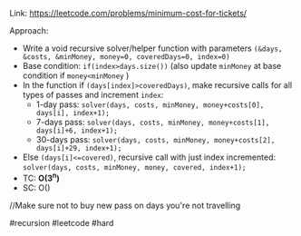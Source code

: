 Link: https://leetcode.com/problems/minimum-cost-for-tickets/

Approach:
- Write a void recursive solver/helper function with parameters `(&days, &costs, &minMoney, money=0, coveredDays=0, index=0)`
- Base condition: `if(index>days.size())`  (also update `minMoney` at base condition if `money<minMoney` )
- In the function if `(days[index]>coveredDays)`, make recursive calls for all types of passes and increment `index`:
	- 1-day pass: `solver(days, costs, minMoney, money+costs[0], days[i], index+1);`
	- 7-days pass: `solver(days, costs, minMoney, money+costs[1], days[i]+6, index+1);`
	- 30-days pass: `solver(days, costs, minMoney, money+costs[2], days[i]+29, index+1);`
- Else `(days[i]<=covered)`, recursive call with just index incremented: `solver(days, costs, minMoney, money, covered, index+1);`
- TC: **O(3<sup>n</sup>)**
- SC: O()

//Make sure not to buy new pass on days you're not travelling 

#recursion #leetcode #hard